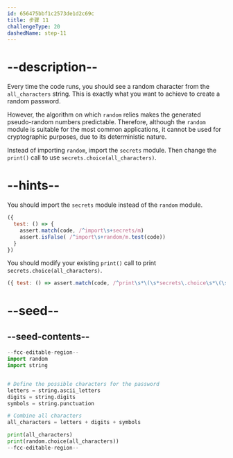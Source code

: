 ```yaml
---
id: 656475bbf1c2573de1d2c69c
title: 步骤 11
challengeType: 20
dashedName: step-11
---
```


# --description--

Every time the code runs, you should see a random character from the `all_characters` string. This is exactly what you want to achieve to create a random password.

However, the algorithm on which `random` relies makes the generated pseudo-random numbers predictable. Therefore, although the `random` module is suitable for the most common applications, it cannot be used for cryptographic purposes, due to its deterministic nature.

Instead of importing `random`, import the `secrets` module. Then change the `print()` call to use `secrets.choice(all_characters)`.

# --hints--

You should import the `secrets` module instead of the `random` module.

```js
({
  test: () => {
    assert.match(code, /^import\s+secrets/m)
    assert.isFalse( /^import\s+random/m.test(code))
  }
})
```

You should modify your existing `print()` call to print `secrets.choice(all_characters)`.

```js
({ test: () => assert.match(code, /^print\s*\(\s*secrets\.choice\s*\(\s*all_characters\s*\)\s*\)/m) })
```

# --seed--

## --seed-contents--

```py
--fcc-editable-region--
import random
import string


# Define the possible characters for the password
letters = string.ascii_letters
digits = string.digits
symbols = string.punctuation

# Combine all characters
all_characters = letters + digits + symbols

print(all_characters)
print(random.choice(all_characters))
--fcc-editable-region--
```
